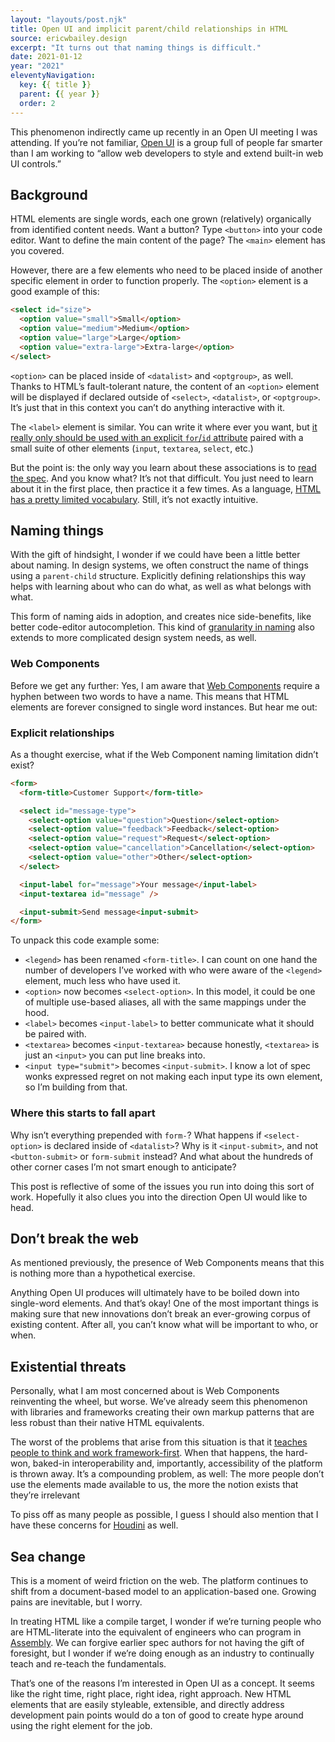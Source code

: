 ```yaml
---
layout: "layouts/post.njk"
title: Open UI and implicit parent/child relationships in HTML
source: ericwbailey.design
excerpt: "It turns out that naming things is difficult."
date: 2021-01-12
year: "2021"
eleventyNavigation:
  key: {{ title }}
  parent: {{ year }}
  order: 2
---
```


This phenomenon indirectly came up recently in an Open UI meeting I was attending. If you’re not familiar, [Open UI](https://open-ui.org/) is a group full of people far smarter than I am working to “allow web developers to style and extend built-in web UI controls.”

## Background

HTML elements are single words, each one grown (relatively) organically from identified content needs. Want a button? Type `<button>` into your code editor. Want to define the main content of the page? The `<main>` element has you covered.

However, there are a few elements who need to be placed inside of another specific element in order to function properly. The `<option>` element is a good example of this:

```html
<select id="size">
  <option value="small">Small</option>
  <option value="medium">Medium</option>
  <option value="large">Large</option>
  <option value="extra-large">Extra-large</option>
</select>
```

`<option>` can be placed inside of `<datalist>` and `<optgroup>`, as well. Thanks to HTML’s fault-tolerant nature, the content of an `<option>` element will be displayed if declared outside of `<select>`, `<datalist>`, or `<optgroup>`. It’s just that in this context you can’t do anything interactive with it.

The `<label>` element is similar. You can write it where ever you want, but [it really only should be used with an explicit `for`/`id` attribute](https://developer.paciellogroup.com/blog/2011/07/html5-accessibility-chops-form-control-labeling/) paired with a small suite of other elements (`input`, `textarea`, `select`, etc.)

But the point is: the only way you learn about these associations is to [read the spec](https://www.w3.org/TR/html52/sec-forms.html#ref-for-contexts-in-which-this-element-can-be-used%E2%91%A8%E2%91%A0). And you know what? It’s not that difficult. You just need to learn about it in the first place, then practice it a few times. As a language, [HTML has a pretty limited vocabulary](https://twitter.com/brucel/status/1131133721401331712). Still, it’s not exactly intuitive.

## Naming things

With the gift of hindsight, I wonder if we could have been a little better about naming. In design systems, we often construct the name of things using a `parent-child` structure. Explicitly defining relationships this way helps with learning about who can do what, as well as what belongs with what.

This form of naming aids in adoption, and creates nice side-benefits, like better code-editor autocompletion. This kind of [granularity in naming](https://medium.com/eightshapes-llc/naming-tokens-in-design-systems-9e86c7444676) also extends to more complicated design system needs, as well.

### Web Components

Before we get any further: Yes, I am aware that [Web Components](https://css-tricks.com/an-introduction-to-web-components/) require a hyphen between two words to have a name. This means that HTML elements are forever consigned to single word instances. But hear me out:

### Explicit relationships

As a thought exercise, what if the Web Component naming limitation didn’t exist?

```html
<form>
  <form-title>Customer Support</form-title>

  <select id="message-type">
    <select-option value="question">Question</select-option>
    <select-option value="feedback">Feedback</select-option>
    <select-option value="request">Request</select-option>
    <select-option value="cancellation">Cancellation</select-option>
    <select-option value="other">Other</select-option>
  </select>

  <input-label for="message">Your message</input-label>
  <input-textarea id="message" />

  <input-submit>Send message<input-submit>
</form>
```

To unpack this code example some:

- `<legend>` has been renamed `<form-title>`. I can count on one hand the number of developers I’ve worked with who were aware of the `<legend>` element, much less who have used it.
- `<option>` now becomes `<select-option>`. In this model, it could be one of multiple use-based aliases, all with the same mappings under the hood.
- `<label>` becomes `<input-label>` to better communicate what it should be paired with.
- `<textarea>` becomes `<input-textarea>` because honestly, `<textarea>` is just an `<input>` you can put line breaks into.
- `<input type="submit">` becomes `<input-submit>`. I know a lot of spec wonks expressed regret on not making each input type its own element, so I’m building from that.

### Where this starts to fall apart

Why isn’t everything prepended with `form-`? What happens if `<select-option>` is declared inside of `<datalist>`? Why is it `<input-submit>`, and not `<button-submit>` or `form-submit` instead? And what about the hundreds of other corner cases I’m not smart enough to anticipate?

This post is reflective of some of the issues you run into doing this sort of work. Hopefully it also clues you into the direction Open UI would like to head.

## Don’t break the web

As mentioned previously, the presence of Web Components means that this is nothing more than a hypothetical exercise.

Anything Open UI produces will ultimately have to be boiled down into single-word elements. And that’s okay! One of the most important things is making sure that new innovations don’t break an ever-growing corpus of existing content. After all, you can’t know what will be important to who, or when.

## Existential threats

Personally, what I am most concerned about is Web Components reinventing the wheel, but worse. We’ve already seem this phenomenon with libraries and frameworks creating their own markup patterns that are less robust than their native HTML equivalents.

The worst of the problems that arise from this situation is that it [teaches people to think and work framework-first](https://twitter.com/akashkanodia3/status/1348563546154561536). When that happens, the hard-won, baked-in interoperability and, importantly, accessibility of the platform is thrown away. It’s a compounding problem, as well: The more people don’t use the elements made available to us, the more the notion exists that they’re irrelevant

To piss off as many people as possible, I guess I should also mention that I have these concerns for [Houdini](https://developer.mozilla.org/en-US/docs/Web/Houdini) as well.

## Sea change

This is a moment of weird friction on the web. The platform continues to shift from a document-based model to an application-based one. Growing pains are inevitable, but I worry.

In treating HTML like a compile target, I wonder if we’re turning people who are HTML-literate into the equivalent of engineers who can program in [Assembly](https://en.m.wikipedia.org/wiki/Assembly_language). We can forgive earlier spec authors for not having the gift of foresight, but I wonder if we’re doing enough as an industry to continually teach and re-teach the fundamentals.

That’s one of the reasons I’m interested in Open UI as a concept. It seems like the right time, right place, right idea, right approach. New HTML elements that are easily styleable, extensible, and directly address development pain points would do a ton of good to create hype around using the right element for the job.
